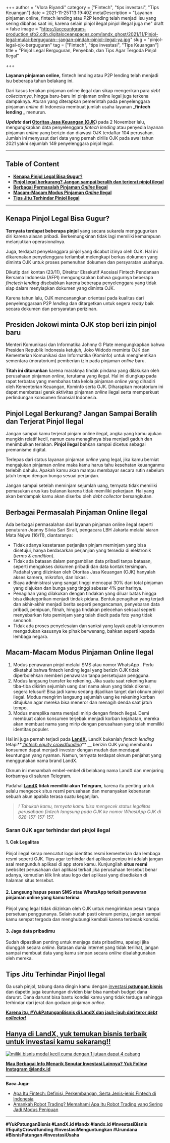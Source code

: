 +++
author = "Vlora Riyandi"
category = ["Fintech", "tips investasi", "Tips Keuangan"]
date = 2021-11-25T13:19:40Z
metaDescription = "Layanan pinjaman online, fintech lending atau P2P lending telah menjadi isu yang sering dibahas saat ini, karena selain pinjol ilegal pinjol illegal juga me"
draft = false
image = "https://accountgram-production.sfo2.cdn.digitaloceanspaces.com/landx_ghost/2021/11/Pinjol-legal-mulai-berguguran--jangan-pindah-pinjol-ilegal-ya.jpg"
slug = "pinjol-legal-ojk-berguguran"
tag = ["Fintech", "tips investasi", "Tips Keuangan"]
title = "Pinjol Legal Berguguran, Penyebab, dan Tips Agar Tergoda Pinjol Ilegal"

+++


**Layanan pinjaman online,** fintech lending atau P2P lending telah menjadi isu beberapa tahun belakang ini.

Dari kasus teriakan pinjaman online ilegal dan sikap mengerikan para _debt collectornya_, hingga baru-baru ini pinjaman online legal juga terkena dampaknya. Aturan yang diterapkan pemerintah pada penyelenggara pinjaman _online_ di Indonesia membuat jumlah usaha layanan  _**fintech lending** _ menurun.

**_Update_ dari [Otoritas Jasa Keuangan (OJK](https://www.ojk.go.id/id/kanal/iknb/financial-technology/Pages/Penyelenggara-Fintech-Lending-Terdaftar-dan-Berizin-di-OJK-per-2-November-2021.aspx))** pada 2 November lalu, mengungkapkan data penyelenggara _fintech lending_ atau penyedia layanan pinjaman _online_ yang berizin dan diawasi OJK terdaftar 104 perusahan. Jumlah ini menyusut dari data yang pernah dirilis OJK pada awal tahun 2021 yakni sejumlah 149 penyelenggara pinjol legal.

---

## Table of Content

* **[Kenapa Pinjol Legal Bisa Gugur?](https://landx.id/blog/pinjol-legal-ojk-berguguran/#kenapa-pinjol-legal-bisa-gugur)**
* **[Pinjol legal berkurang? Jangan sampai beralih dan terjerat pinjol ilegal](https://landx.id/blog/pinjol-legal-ojk-berguguran/#pinjol-legal-berkurang-jangan-sampai-beralih-dan-terjerat-pinjol-ilegal)**
* **[Berbagai Permasalah Pinjaman _Online_ Ilegal](https://landx.id/blog/pinjol-legal-ojk-berguguran/#berbagai-permasalah-pinjaman-online-ilegal)**
* **[Macam-Macam Modus Pinjaman _Online_ Ilegal](https://landx.id/blog/pinjol-legal-ojk-berguguran/#macam-macam-modus-pinjaman-online-ilegal)**
* **[Tips Jitu Terhindar Pinjol Ilegal](https://landx.id/blog/pinjol-legal-ojk-berguguran/#tips-jitu-terhindar-pinjol-ilegal)**

---

## Kenapa Pinjol Legal Bisa Gugur?

**Ternyata terdapat beberapa pinjol** yang secara sukarela menggugurkan diri karena alasan pribadi. Berkemungkinan tidak lagi memiliki kemampuan melanjutkan operasionalnya.

Juga, terdapat penyelanggara pinjol yang dicabut izinya oleh OJK. Hal ini dikarenakan penyelenggara terlambat melengkapi berkas dokumen yang diminta OJK untuk proses pemenuhan dokumen dan persyaratan usahanya.

Dikutip dari kontan (23/11), Direktur Eksekutif Asosiasi Fintech Pendanaan Bersama Indonesia (AFPI) mengungkapkan bahwa gugurnya beberapa _finctech lending_ disebabkan karena beberapa penyelenggara yang tidak siap dalam menyiapkan dokumen yang diminta OJK.

Karena tahun lalu, OJK mencanangkan orientasi pada kualitas dari penyelenggaraan P2P _lending_ dan ditargetkan untuk segera _ready_ baik secara dokumen dan persyaratan perizinan.

## Presiden Jokowi minta OJK stop beri izin pinjol baru

Menteri Komunikasi dan Informatika Johnny G Plate mengungkapkan bahwa Presiden Republik Indonesia ketujuh, Joko Widodo meminta OJK dan Kementerian Komunikasi dan Informatika (Kominfo) untuk menghentikan sementara (moratorium) pemberian izin pada pinjaman _online_ baru.

**Titah ini diturunkan** karena maraknya tindak pindana yang dilakukan oleh perusahaan pinjaman _online_, terutama yang ilegal. Hal ini diungkap pada rapat terbatas yang membahas tata kelola pinjaman _online_ yang dihadiri oleh Kementerian Keuangan, Kominfo serta OJK. Diharapkan moratorium ini dapat membatasi gerak aktivitas pinjaman _online_ ilegal serta memperkuat perlindungan konsumen finansial Indonesia.

## Pinjol Legal Berkurang? Jangan Sampai Beralih dan Terjerat Pinjol Ilegal

Jangan sampai kamu terjerat pinjam online ilegal, angka yang kamu ajukan mungkin relatif kecil, namun cara menagihnya bisa menjadi gaduh dan menimbulkan teriakan. **Pinjol ilegal** bahkan sampai dicetus sebagai premanisme digital.

Terlepas dari status layanan pinjaman _online_ yang legal, jika kamu berniat mengajukan pinjaman _online_ maka kamu harus tahu kesehatan keuanganmu terlebih dahulu. Apakah kamu akan mampu membayar secara rutin sebelum jatuh tempo dengan bunga sesuai perjanjian.

Jangan sampai setelah meminjam sejumlah uang, ternyata tidak memiliki pemasukan arus kas bulanan karena tidak memiliki pekerjaan. Hal yang akan berdampak kamu akan diserbu oleh _debt collector_ bersangkutan.

## Berbagai Permasalah Pinjaman Online Ilegal

Ada berbagai permasalahan dari layanan pinjaman online ilegal seperti penuturan Jeanny Silvia Sari Sirait, pengacara LBH Jakarta melalui siaran Mata Najwa (16/11), diantaranya:

* Tidak adanya kesetaraan perjanjian pinjam meminjam yang bisa disetujui, hanya berdasarkan perjanjian yang tersedia di elektronik (_terms & condition_).
* Tidak ada batasan dalam pengambilan data pribadi tanpa batasan, seperti mengakses dokumen pribadi dan data kontak tersimpan. Padahal yang diizinkan oleh Otoritas Jasa Keuangan (OJK) hanyalah akses kamera, mikrofon, dan lokasi.
* Biaya administrasi yang sangat tinggi mencapai 30% dari total pinjaman yang diajukan dan bunga yang tinggi sebesar 4% per harinya.
* Penagihan yang dilakukan dengan tindakan yang diluar batas hingga bisa dikategorikan menjadi tindak pidana. Bentuk penagihan yang terjadi dan akhir-akhir menjadi berita seperti pengancaman, penyebaran data pribadi, penipuan, fitnah, hingga tindakan pelecehan seksual seperti menyebarkan foto peminjam yang telah diedit pada foto yang tidak senonoh.
* Tidak ada proses penyelesaian dan sanksi yang layak apabila konsumen mengadukan kasusnya ke pihak berwenang, bahkan seperti kepada lembaga negara.

## Macam-Macam Modus Pinjaman Online Ilegal

1. Modus penawaran pinjol melalui SMS atau nomor WhatsApp . Perlu diketahui bahwa fintech lending legal yang berizin OJK tidak diperbolehkan memberi penawaran tanpa persetujuan pengguna.
2. Modus langsung transfer ke rekening. Jika suatu saat rekening kamu tiba-tiba dikirim sejumlah uang dari nama akun yang tidak dikenal, segera telusuri! Bisa jadi kamu sedang dijadikan target dari oknum pinjol ilegal. Modus mengirim langsung sejumlah uang ke rekening korban ditujukan agar mereka bisa meneror dan menagih denda saat jatuh tempo.
3. Modus mereplika nama menjadi mirip dengan fintech ilegal. Demi membuat calon konsumen terjebak menjadi korban kejahatan, mereka akan membuat nama yang mirip dengan perusahaan yang telah memiliki identitas populer.

Hal ini juga pernah terjadi pada [**LandX,**](https://landx.id/project/) LandX bukanlah _fintech lending_ tetapi**[ _fintech equity crowdfunding_](https://landx.id/project/)** __ berizin OJK yang membantu konsumen dapat menjadi investor dengan mudah dan mendapat keuntungan yang nyaman. Namun, ternyata terdapat oknum penjahat yang menggunakan nama brand LandX.

Oknum ini menambah embel-embel di belakang nama LandX dan menjaring korbannya di saluran Telegram.

Padahal  **[LandX](https://landx.id/) tidak memiliki akun Telegram**, karena itu penting untuk selalu mengecek situs resmi perusahaan dan menanyakan kebenaran sebuah akun apabila terasa suatu keganjilan.

> _! Tahukah kamu, ternyata kamu bisa mengecek status legalitas perusahaan fintech langsung pada OJK ke nomor WhastApp OJK di 628-157-157-157._

### Saran OJK agar terhindar dari pinjol ilegal

#### 1. Cek Legalitas

Pinjol ilegal kerap mencatut logo identitas resmi kementerian dan lembaga resmi seperti OJK. Tips agar terhindar dari aplikasi penipu ini adalah jangan asal mengunduh aplikasi di app store kamu. Kunjungilah **situs resmi** (website) perusahaan dari aplikasi terkait jika perusahaan tersebut benar adanya, kemudian klik link atau logo dari aplikasi yang disediakan di halaman situs tersebut.

#### 2. Langsung hapus pesan SMS atau WhatsApp terkait penawaran pinjaman online yang kamu terima

Pinjol yang legal tidak diizinkan oleh OJK untuk mengirimkan pesan tanpa persetuan penggunanya. Selain sudah pasti oknum penipu, jangan sampai kamu sempat tergoda dan menghubungi kembali karena terdesak kondisi.

#### 3. Jaga data pribadimu

Sudah dipastikan penting untuk menjaga data pribadimu, apalagi jika diunggah secara _online_. Batasan dunia internet yang tidak terlihat, jangan sampai membuat data yang kamu simpan secara _online_ disalahgunakan oleh mereka.

## Tips Jitu Terhindar Pinjol Ilegal

Ga usah pinjol, tabung dana dingin kamu dengan [investasi **patungan bisnis**](https://landx.id/) dan dapetin juga keuntungan dividen biar bisa nambah budget dana darurat. Dana darurat bisa bantu kondisi kamu yang tidak terduga sehingga terhindar dari jerat dan godaan pinjaman _online_.

**[Karena itu, #YukPatunganBisnis di LandX dan jauh-jauh dari teror _debt collector_!](https://landx.id/project/)**

## [Hanya di LandX, yuk temukan bisnis terbaik untuk investasi kamu sekarang!!](https://landx.id/)

[![miliki bisnis modal kecil cuma dengan 1 jutaan dapat 4 cabang ](https://accountgram-production.sfo2.cdn.digitaloceanspaces.com/landx_ghost/2021/11/jadi-owner-bisnis-hanya-1-jutaan-dengan-cuan-yang-sangat-menjanjikan.png)](https://landx.id/project/)

[**Mau Berbagai Info Menarik Seputar Investasi Lainnya? Yuk Follow Instagram @landx.id**](https://instagram.com/landx.id?utm_medium=copy_link)

---

**Baca Juga:**

* [Apa Itu Fintech: Definisi, Perkembangan, Serta Jenis-jenis Fintech di Indonesia](https://landx.id/blog/fintech-aman-dan-berizin-ojk-di-indonesia/)
* [Amankah Robot Trading? Memahami Apa Itu Robot Trading yang Sering Jadi Modus Penipuan](https://landx.id/blog/amankah-robot-trading/)

---

**#YukPatunganBisnis    #LandX.id    #landx         #landx.id      #InvestasiBisnis    #EquityCrowdfunding    #InvestasiMenguntungkan      #Urundana    #BisnisPatungan    #InvestasiUsaha**


